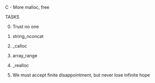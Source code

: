 C - More malloc, free
		
TASKS

0. Trust no one

1. string_nconcat

2. _calloc

3. array_range

4. _realloc

5. We must accept finite disappointment, but never lose infinite hope
